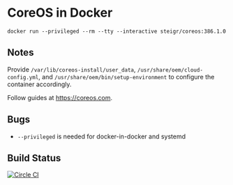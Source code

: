 # CoreOS in Docker

`docker run --privileged --rm --tty --interactive steigr/coreos:386.1.0`

## Notes

Provide `/var/lib/coreos-install/user_data`, `/usr/share/oem/cloud-config.yml`, and `/usr/share/oem/bin/setup-environment` to configure the container accordingly.

Follow guides at https://coreos.com.

## Bugs

- `--privileged` is needed for docker-in-docker and systemd

## Build Status

[![Circle CI](https://circleci.com/gh/steigr/coreos/tree/alpha.svg?style=shield&circle-token=81eaea95884c383681fc107d95893c4cb409aa1a)](https://circleci.com/gh/steigr/coreos/tree/alpha)
